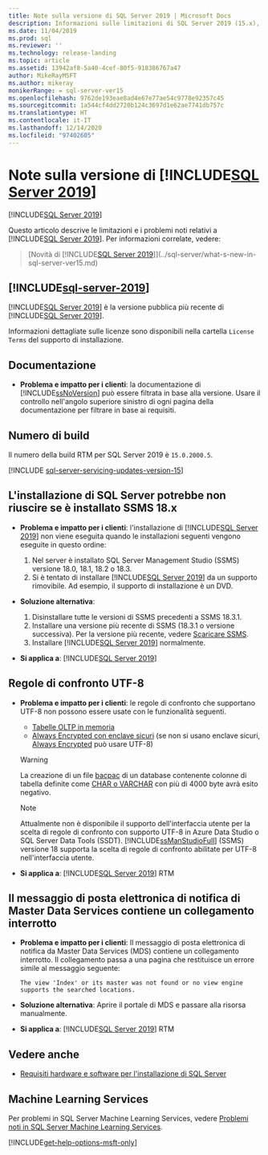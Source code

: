 ```yaml
---
title: Note sulla versione di SQL Server 2019 | Microsoft Docs
description: Informazioni sulle limitazioni di SQL Server 2019 (15.x), sui problemi noti, sulle risorse della Guida e su altre note sulla versione.
ms.date: 11/04/2019
ms.prod: sql
ms.reviewer: ''
ms.technology: release-landing
ms.topic: article
ms.assetid: 13942af8-5a40-4cef-80f5-918386767a47
author: MikeRayMSFT
ms.author: mikeray
monikerRange: = sql-server-ver15
ms.openlocfilehash: 9762de193eae8ad4e67e77ae54c9778e92357c45
ms.sourcegitcommit: 1a544cf4dd2720b124c3697d1e62ae7741db757c
ms.translationtype: HT
ms.contentlocale: it-IT
ms.lasthandoff: 12/14/2020
ms.locfileid: "97402605"
---
```

# <a name="sql-server-2019-release-notes"></a>Note sulla versione di [!INCLUDE[SQL Server 2019](../includes/sssqlv15-md.md)]
[!INCLUDE[SQL Server 2019](../includes/applies-to-version/sqlserver2019.md)]

Questo articolo descrive le limitazioni e i problemi noti relativi a [!INCLUDE[SQL Server 2019](../includes/sssqlv15-md.md)]. Per informazioni correlate, vedere:

> [Novità di [!INCLUDE[SQL Server 2019](../includes/sssqlv15-md.md)]](../sql-server/what-s-new-in-sql-server-ver15.md)

## [!INCLUDE[sql-server-2019](../includes/sssqlv15-md.md)]

[!INCLUDE[SQL Server 2019](../includes/sssqlv15-md.md)] è la versione pubblica più recente di [!INCLUDE[SQL Server 2019](../includes/ssnoversion-md.md)].

Informazioni dettagliate sulle licenze sono disponibili nella cartella `License Terms` del supporto di installazione.

## <a name="documentation"></a>Documentazione

- **Problema e impatto per i clienti**: la documentazione di [!INCLUDE[ssNoVersion](../includes/ssnoversion-md.md)] può essere filtrata in base alla versione. Usare il controllo nell'angolo superiore sinistro di ogni pagina della documentazione per filtrare in base ai requisiti.

## <a name="build-number"></a>Numero di build

Il numero della build RTM per SQL Server 2019 è `15.0.2000.5`.

[!INCLUDE [sql-server-servicing-updates-version-15](../includes/sql-server-servicing-updates-version-15.md)]

## <a name="sql-server-installation-may-fail-if-ssms-18x-is-installed"></a>L'installazione di SQL Server potrebbe non riuscire se è installato SSMS 18.x

- **Problema e impatto per i clienti**: l'installazione di [!INCLUDE[SQL Server 2019](../includes/sssqlv15-md.md)] non viene eseguita quando le installazioni seguenti vengono eseguite in questo ordine:
  1. Nel server è installato SQL Server Management Studio (SSMS) versione 18.0, 18.1, 18.2 o 18.3.
  1. Si è tentato di installare [!INCLUDE[SQL Server 2019](../includes/sssqlv15-md.md)] da un supporto rimovibile. Ad esempio, il supporto di installazione è un DVD.

- **Soluzione alternativa**:
  1. Disinstallare tutte le versioni di SSMS precedenti a SSMS 18.3.1.
  1. Installare una versione più recente di SSMS (18.3.1 o versione successiva). Per la versione più recente, vedere [Scaricare SSMS](../ssms/download-sql-server-management-studio-ssms.md).
  1. Installare [!INCLUDE[SQL Server 2019](../includes/sssqlv15-md.md)] normalmente.

- **Si applica a**: [!INCLUDE[SQL Server 2019](../includes/sssqlv15-md.md)]

## <a name="utf-8-collations"></a>Regole di confronto UTF-8

- **Problema e impatto per i clienti**: le regole di confronto che supportano UTF-8 non possono essere usate con le funzionalità seguenti.
  - [Tabelle OLTP in memoria](../relational-databases/in-memory-oltp/introduction-to-memory-optimized-tables.md)
  - [Always Encrypted con enclave sicuri](../relational-databases/security/encryption/always-encrypted-enclaves.md) (se non si usano enclave sicuri, [Always Encrypted](../relational-databases/security/encryption/always-encrypted-database-engine.md) può usare UTF-8)

  > [!WARNING]
  > La creazione di un file [bacpac](../relational-databases/data-tier-applications/data-tier-applications.md#bacpac) di un database contenente colonne di tabella definite come [CHAR o VARCHAR](../t-sql/data-types/char-and-varchar-transact-sql.md) con più di 4000 byte avrà esito negativo.
  
  > [!NOTE]
  > Attualmente non è disponibile il supporto dell'interfaccia utente per la scelta di regole di confronto con supporto UTF-8 in Azure Data Studio o SQL Server Data Tools (SSDT). [!INCLUDE[ssManStudioFull](../includes/ssmanstudiofull-md.md)] (SSMS) versione 18 supporta la scelta di regole di confronto abilitate per UTF-8 nell'interfaccia utente.

- **Si applica a**: [!INCLUDE[SQL Server 2019](../includes/sssqlv15-md.md)] RTM

## <a name="master-data-service-notification-email-contains-broken-link"></a>Il messaggio di posta elettronica di notifica di Master Data Services contiene un collegamento interrotto

- **Problema e impatto per i clienti**: Il messaggio di posta elettronica di notifica da Master Data Services (MDS) contiene un collegamento interrotto. Il collegamento passa a una pagina che restituisce un errore simile al messaggio seguente:

   `The view 'Index' or its master was not found or no view engine supports the searched locations.`

- **Soluzione alternativa**: Aprire il portale di MDS e passare alla risorsa manualmente.

- **Si applica a**: [!INCLUDE[SQL Server 2019](../includes/sssqlv15-md.md)] RTM

## <a name="see-also"></a>Vedere anche

- [Requisiti hardware e software per l'installazione di SQL Server](../sql-server/install/hardware-and-software-requirements-for-installing-sql-server-ver15.md)

## <a name="machine-learning-services"></a>Machine Learning Services

Per problemi in SQL Server Machine Learning Services, vedere [Problemi noti in SQL Server Machine Learning Services](../machine-learning/troubleshooting/known-issues-for-sql-server-machine-learning-services.md).

[!INCLUDE[get-help-options-msft-only](../includes/paragraph-content/get-help-options.md)]
